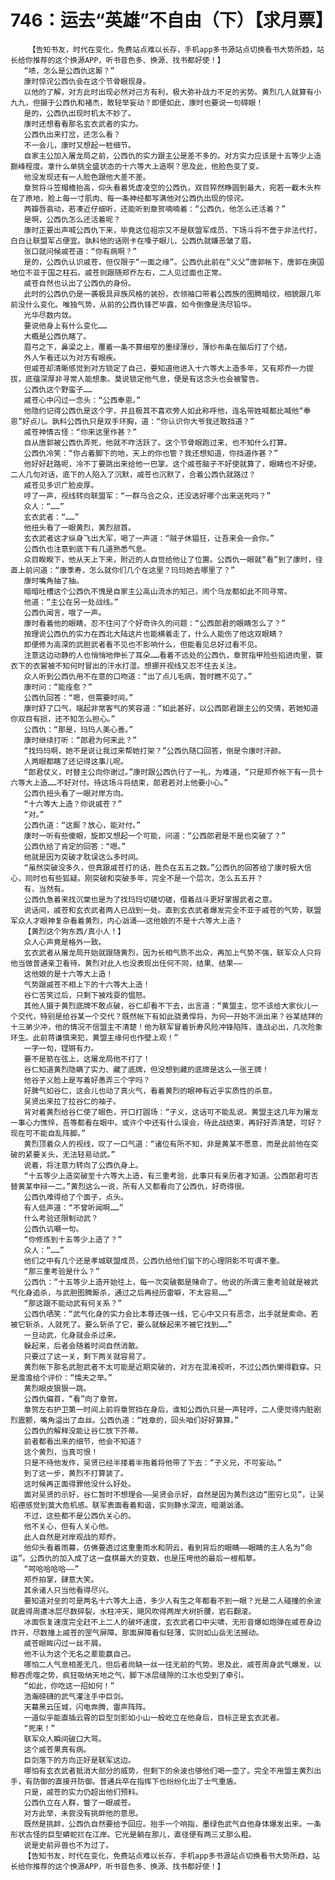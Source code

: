 # 746：运去“英雄”不自由（下）【求月票】
        【告知书友，时代在变化，免费站点难以长存，手机app多书源站点切换看书大势所趋，站长给你推荐的这个换源APP，听书音色多、换源、找书都好使！】
       “啧，怎么是公西仇这厮？”
       康时惊诧公西仇会在这个节骨眼现身。
       以他的了解，对方此时出现必然对己方有利，极大弥补战力不足的劣势。黄烈几人就算有小九九，但摄于公西仇和褚杰，敢轻举妄动？即便如此，康时也要说一句碍眼！
       是的，公西仇出现时机太不妙了。
       康时还想看看那名玄衣武者的实力。
       公西仇出来打岔，还怎么看？
       不一会儿，康时又想起一桩细节。
       自家主公加入屠龙局之前，公西仇的实力跟主公是差不多的。对方实力应该是十五等少上造巅峰程度。拿什么单挑全盛状态的十六等大上造啊？思及此，他脸色变了变。
       他没发现还有一人脸色跟他大差不差。
       章贺将斗笠帽檐抬高，仰头看着凭虚凌空的公西仇，双目猝然睁圆到最大，宛若一截木头杵在了原地，脸上每一寸肌肉、每一条神经都写满他对公西仇出现的惊诧。
       两瓣唇翕动，若凑近仔细听，还能听到章贺喃喃着：“公西仇，他怎么还活着？”
       是啊，公西仇怎么还活着呢？
       康时正要出声喊公西仇下来，毕竟这位祖宗又不是联盟军成员，下场斗将不啻于非法代打，白白让联盟军占便宜。孰料他的话刚卡在嗓子眼儿，公西仇就嫌恶皱了眉。
       张口就问候戚苍道：“你有病啊？”
       是的，公西仇认识戚苍，但仅限于“一面之缘”。公西仇此前在“义父”唐郭帐下，唐郭在庚国地位不亚于国之柱石。戚苍则跟随郑乔左右，二人见过面也正常。
       戚苍自然也认出了公西仇的身份。
       此时的公西仇仍是一袭极具异族风格的装扮，衣领袖口带着公西族的图腾暗纹，相貌跟几年前没什么变化。唯独气势，从前的公西仇锋芒毕露，如今倒像是洗尽铅华。
       光华尽数内敛。
       要说他身上有什么变化……
       大概是公西仇瞎了。
       眉弓之下，鼻梁之上，覆着一条不算细窄的墨绿薄纱，薄纱布条在脑后打了个结。
       外人乍看还以为对方有眼疾。
       但戚苍却清晰感觉到对方锁定了自己，要知道他进入十六等大上造多年，又有郑乔一力提拔，底蕴深厚非寻常人能想象。莫说锁定他气息，便是有这念头也会被警告。
       公西仇这个野蛮子……
       戚苍心中闪过一念头：“公西奉恩。”
       他隐约记得公西仇是这个字，并且极其不喜欢旁人如此称呼他，连名带姓喊都比喊他“奉恩”好点儿。孰料公西仇只是双手环胸，道：“你认识你大爷我还敢挡道？”
       戚苍神情古怪：“你来这里作甚？”
       自从唐郭被公西仇弄死，他就不咋活跃了。这个节骨眼跑过来，也不知什么打算。
       公西仇冷笑：“你占着脚下的地，天上的你也管？我还想知道，你挡道作甚？”
       他好好赶路呢，冷不丁要跳出来给他一巴掌。这个戚苍脑子不好使就算了，眼睛也不好使。二人几句对话，底下的人陷入了沉默，戚苍也沉默了，合着公西仇就路过？
       戚苍见多识广脸皮厚。
       哼了一声，视线转向联盟军：“一群乌合之众，还没选好哪个出来送死吗？”
       众人：“……”
       玄衣武者：“……”
       他扭头看了一眼黄烈，黄烈颔首。
       玄衣武者这才纵身飞出大军，喝了一声道：“贼子休猖狂，让吾来会一会你。”
       公西仇也注意到底下有几道熟悉气息。
       众目睽睽下，他从天上下来，附近的人自觉给他让了位置。公西仇一眼就“看”到了康时，径直上前问道：“康季寿，怎么就你们几个在这里？玛玛她去哪里了？”
       康时嘴角抽了抽。
       暗暗吐槽这个公西仇不愧是自家主公高山流水的知己，闹个乌龙都如此不同寻常。
       他道：“主公在另一处战线。”
       公西仇闻言，哦了一声。
       康时看着他的眼睛，忍不住问了个好奇许久的问题：“公西郎君的眼睛怎么了？”
       按理说公西仇的实力在西北大陆这片也能横着走了，什么人能伤了他这双眼睛？
       即便修为高深的武胆武者看不见也不影响什么，但能看见总好过看不见。
       注意这边动静的人也悄悄地伸长了耳朵……看着不远处的公西仇，章贺指甲险些掐进肉里，蓑衣下的衣裳被不知何时冒出的汗水打湿。想挪开视线又忍不住去关注。
       众人听到公西仇用不在意的口吻道：“出了点儿毛病，暂时瞧不见了。”
       康时问：“能痊愈？”
       公西仇回答：“嗯，但需要时间。”
       康时舒了口气，端起非常客气的笑容道：“如此甚好，以公西郎君跟主公的交情，若她知道你双目有损，还不知怎么担心。”
       公西仇：“那是，玛玛人美心善。”
       康时继续打听：“郎君为何来此？”
       “找玛玛啊，她不是说让我过来帮她打架？”公西仇随口回答，倒是令康时汗颜。
       人两眼都瞎了还记得这事儿呢。
       “郎君仗义，时替主公向你谢过。”康时跟公西仇行了一礼，为难道，“只是郑乔帐下有一员十六等大上造……不好对付。待这场斗将结束，郎君若对上他要小心。”
       公西仇扭头看了一眼对岸方向。
       “十六等大上造？你说戚苍？”
       “对。”
       公西仇道：“这厮？放心，能对付。”
       康时一听有些傻眼，旋即又想起一个可能，问道：“公西郎君是不是也突破了？”
       公西仇给了肯定的回答：“嗯。”
       他就是因为突破才耽误这么多时间。
       “虽然突破没多久，但真跟戚苍打的话，胜负在五五之数。”公西仇的回答给了康时极大信心，同时也有些狐疑。刚突破和突破多年，完全不是一个层次，怎么五五开？
       有，当然有。
       公西仇急着来找沉棠也是为了找玛玛切磋切磋，借着战斗更好掌握武者之意。
       说话间，戚苍和玄衣武者两人已战到一处。直到玄衣武者爆发完全不亚于戚苍的气势，联盟军众人才眼神复杂看着黄烈，内心汹涌——这他娘的不是十六等大上造？
       【黄烈这个狗东西/真小人！】
       众人心声竟是格外一致。
       玄衣武者从屠龙局开始就跟随黄烈，因为长相气质不出众，再加上气势不强，联军众人只将他当做普通亲卫看待。黄烈对此人也没表现出任何不同，结果、结果——
       这他娘的是十六等大上造！
       气势跟戚苍不相上下的十六等大上造！
       谷仁苦笑过后，只剩下被戏耍的愠怒。
       其他人摄于黄烈底牌不敢点破，谷仁却看不下去，出言道：“黄盟主，您不该给大家伙儿一个交代，特别是给谷某一个交代？既然帐下有如此骁勇悍将，为何一开始不派出来？谷某结拜的十三弟少冲，他的情况不信盟主不清楚！他为联军冒着折寿风险冲锋陷阵，逢战必出，几次险象环生。此前蒋谦慎来犯，黄盟主缘何也作壁上观！”
       一字一句，铿锵有力。
       要不是箭在弦上，这屠龙局他不打了！
       谷仁知道黄烈隐瞒了实力、藏了底牌，但没想到藏的底牌是这么一张王牌！
       他谷子义脸上是写着好愚弄三个字吗？
       好脾气如谷仁，这会儿也动了真火气，看着黄烈的眼神有近乎实质性的杀意。
       吴贤出来拉了拉谷仁的袖子。
       背对着黄烈给谷仁使了眼色，开口打圆场：“子义，这话可不能乱说。黄盟主这几年为屠龙一事心力憔悴，吾等都看在眼中。或许个中还有什么误会，待此战结束，再好好弄清楚，可好？现在可不能自乱阵脚。”
       黄烈顶着众人的视线，叹了一口气道：“诸位有所不知，非是黄某不愿意，而是此前他在突破的紧要关头，无法轻易动武。”
       说着，将注意力转向了公西仇身上。
       “十五等少上造突破至十六等大上造，有三重考验，此事只有亲历者才知道。公西郎君可否替黄某申辩一二。”黄烈这么一说，所有人又都看向了公西仇，好奇得很。
       公西仇难得给了个面子，点头。
       有人低声道：“不曾听闻啊……”
       什么考验还限制动武？
       公西仇讥嘲一句。
       “你修炼到十五等少上造了？”
       众人：“……”
       他们之中有几个还是孝城联盟成员，公西仇给他们留下的心理阴影不可谓不重。
       “那三重考验是什么？”
       公西仇：“十五等少上造开始往上，每一次突破都是赌命了。他说的所谓三重考验就是被武气化身追杀，与武胆图腾厮杀，通过之后再经历雷噼，不太容易……”
       “那这跟不能动武有何关系？”
       公西仇哂笑：“武气化身的实力会比本尊还强一线，它心中又只有恶念，出手就是索命。若被它斩杀，人就死了。要么斩杀了它，要么就躲起来不被它找到……”
       一旦动武，化身就会杀过来。
       躲起来，后者会随着时间自然消散。
       只要过了这一关，剩下两关就容易了。
       黄烈帐下那名武胆武者不太可能是近期突破的，对方在混淆视听，不过公西仇懒得戳穿。只是澹澹给个评价：“懦夫之举。”
       黄烈眼皮狠狠一跳。
       公西仇偏首，“看”向了章贺。
       章贺左右护卫第一时间上前将章贺挡在身后，谁知公西仇只是一声轻哼，二人便觉得内脏剧烈震颤，嘴角溢出了血丝。公西仇道：“姓章的，回头咱们好好算算。”
       公西仇的解释没能让谷仁放下芥蒂。
       前者都看出来的细节，他会不知道？
       这个黄烈，当真可恨！
       只是不待他发作，吴贤已经半搂着半拖着将他带了下去：“子义兄，不可妄动。”
       到了这一步，黄烈不打算装了。
       这时候再正面得罪他没什么好处。
       面对吴贤的示好，谷仁暂时不想理会——吴贤会示好，自然是因为黄烈这边“图穷匕见”，让吴昭德感觉到莫大危机感。联军表面看着和谐，实则静水深流，暗潮汹涌。
       不过，这些都不是公西仇关心的。
       他不关心，但有人关心他。
       此人自然是对岸观战的郑乔。
       他仰头看着雨幕，仿佛要透过这重重雨水和阴云，看到背后的眼睛——眼睛的主人名为“命运”。公西仇的加入成了这一盘棋最大的变数，也是压垮他的最后一根稻草。
       “呵哈哈哈哈——”
       郑乔拍掌，肆意大笑。
       其余诸人只当他看得尽兴。
       要知道对垒的可是两名十六等大上造，多少人有生之年都看不到一眼？光是二人碰撞的余波就震得周遭冰层尽数碎裂，水柱冲天，飓风吹得两岸大树折腰，岩石翻滚。
       冰面恢复速度完全赶不上二人的破坏速度，玄衣武者口中尖啸，无形音爆如炮弹在戚苍身边炸开，尽数撞上戚苍的罡气屏障。那面屏障看似轻薄，实则如山岳无法撼动。
       戚苍眼眸闪过一丝不屑。
       他不认为这个无名之辈能赢自己。
       哪怕二人气息相差无几，但后者尚缺一丝一往无前的气势。思及此，戚苍周身武气爆发，以鲸吞虎噬之势，疯狂吸纳天地之气，脚下冰层缝隙的江水也受到了牵引。
       “如此，你吃这一招如何！”
       浩瀚磅礴的武气灌注手中巨剑。
       天幕黑云压城，闪电奔腾，雷声阵阵。
       一道似乎能直插云霄的巨型剑影如小山一般屹立在他身后，目标正是玄衣武者。
       “死来！”
       联军众人瞬间破口大骂。
       这个戚苍果真有病。
       巨剑落下的方向正好是联军这边。
       哪怕有玄衣武者抵消大部分的威势，但剩下的余波也够他们喝一壶了。完全不用盟主黄烈出手，有防御的直接开防御。普通兵卒在指挥下也纷纷化出了士气重盾。
       只是，戚苍的实力仍超出他们预料。
       公西仇立在人群，瞥了一眼戚苍。
       对方此举，未尝没有挑衅他的意思。
       既然是挑衅，公西仇自然要给予回应。抬手一个响指，墨绿色武气自他身体爆发出来。一条形状古怪的巨型蟒蛇拦在江岸。它光是躺在那儿，直径便有两三丈那么粗。
       说是史前异兽也不为过了。
       【告知书友，时代在变化，免费站点难以长存，手机app多书源站点切换看书大势所趋，站长给你推荐的这个换源APP，听书音色多、换源、找书都好使！】